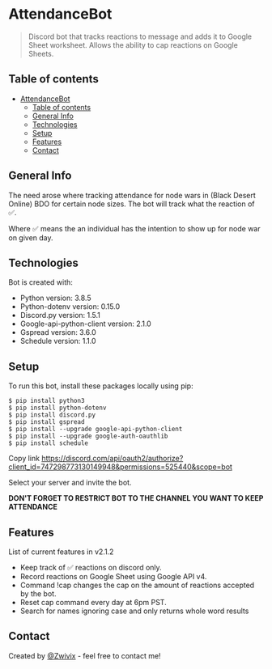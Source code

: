 # AttendanceBot

> Discord bot that tracks reactions to message and adds it to Google Sheet worksheet. Allows the ability to cap reactions on Google Sheets.

## Table of contents

- [AttendanceBot](#attendancebot)
  - [Table of contents](#table-of-contents)
  - [General Info](#general-info)
  - [Technologies](#technologies)
  - [Setup](#setup)
  - [Features](#features)
  - [Contact](#contact)

## General Info

The need arose where tracking attendance for node wars in (Black Desert Online) BDO for certain node
sizes. The bot will track what the reaction of ✅.

Where ✅ means the an individual has the intention to show up for node war on given day.

## Technologies

Bot is created with:

- Python version: 3.8.5
- Python-dotenv version: 0.15.0
- Discord.py version: 1.5.1
- Google-api-python-client version: 2.1.0
- Gspread version: 3.6.0
- Schedule version: 1.1.0

## Setup

To run this bot, install these packages locally using pip:

```
$ pip install python3
$ pip install python-dotenv
$ pip install discord.py
$ pip install gspread
$ pip install --upgrade google-api-python-client
$ pip install --upgrade google-auth-oauthlib
$ pip install schedule
```

Copy link https://discord.com/api/oauth2/authorize?client_id=747298773130149948&permissions=525440&scope=bot

Select your server and invite the bot.

**DON'T FORGET TO RESTRICT BOT TO THE CHANNEL YOU WANT TO KEEP ATTENDANCE**

## Features

List of current features in v2.1.2

- Keep track of ✅ reactions on discord only.
- Record reactions on Google Sheet using Google API v4.
- Command !cap changes the cap on the amount of reactions accepted by the bot.
- Reset cap command every day at 6pm PST.
- Search for names ignoring case and only returns whole word results

## Contact

Created by [@Zwivix](https://github.com/Zwivee) - feel free to contact me!
